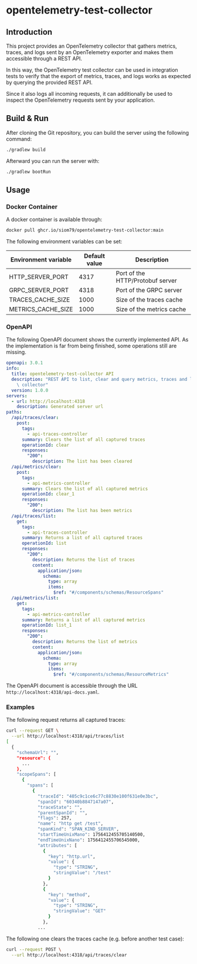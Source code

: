 # opentelemetry-test-collector

## Introduction

This project provides an OpenTelemetry collector that gathers metrics, 
traces, and logs sent by an OpenTelemetry exporter and makes them 
accessible through a REST API.

In this way, the OpenTelemetry test collector can be used in integration 
tests to verify that the export of metrics, traces, and logs works as 
expected by querying the provided REST API.

Since it also logs all incoming requests, it can additionally be used to 
inspect the OpenTelemetry requests sent by your application.

## Build & Run

After cloning the Git repository, you can build the server using the following command:

```bash
./gradlew build
```

Afterward you can run the server with:

```bash
./gradlew bootRun
```

## Usage

### Docker Container

A docker container is available through:

```bash
docker pull ghcr.io/siom79/opentelemetry-test-collector:main
```

The following environment variables can be set:

| Environment variable | Default value | Description                      |
|----------------------|---------------|----------------------------------|
| HTTP_SERVER_PORT     | 4317          | Port of the HTTP/Protobuf server |
| GRPC_SERVER_PORT     | 4318          | Port of the GRPC server          |
| TRACES_CACHE_SIZE    | 1000          | Size of the traces cache         |
| METRICS_CACHE_SIZE   | 1000          | Size of the metrics cache        |

### OpenAPI

The following OpenAPI document shows the currently implemented API. As the implementation
is far from being finished, some operations still are missing.

```yaml
openapi: 3.0.1
info:
  title: opentelemetry-test-collector API
  description: "REST API to list, clear and query metrics, traces and logs of the\
    \ collector"
  version: 1.0.0
servers:
  - url: http://localhost:4318
    description: Generated server url
paths:
  /api/traces/clear:
    post:
      tags:
        - api-traces-controller
      summary: Clears the list of all captured traces
      operationId: clear
      responses:
        "200":
          description: The list has been cleared
  /api/metrics/clear:
    post:
      tags:
        - api-metrics-controller
      summary: Clears the list of all captured metrics
      operationId: clear_1
      responses:
        "200":
          description: The list has been metrics
  /api/traces/list:
    get:
      tags:
        - api-traces-controller
      summary: Returns a list of all captured traces
      operationId: list
      responses:
        "200":
          description: Returns the list of traces
          content:
            application/json:
              schema:
                type: array
                items:
                  $ref: "#/components/schemas/ResourceSpans"
  /api/metrics/list:
    get:
      tags:
        - api-metrics-controller
      summary: Returns a list of all captured metrics
      operationId: list_1
      responses:
        "200":
          description: Returns the list of metrics
          content:
            application/json:
              schema:
                type: array
                items:
                  $ref: "#/components/schemas/ResourceMetrics"
```

The OpenAPI document is accessible through the URL `http://localhost:4318/api-docs.yaml`.

### Examples

The following request returns all captured traces:

```bash
curl --request GET \
  --url http://localhost:4318/api/traces/list
[
  {
    "schemaUrl": "",
    "resource": {
      ...
    },
    "scopeSpans": [
      {
        "spans": [
          {
            "traceId": "405c9c1ce6c77c8830e100f631e0e3bc",
            "spanId": "60340b8847147a07",
            "traceState": "",
            "parentSpanId": "",
            "flags": 257,
            "name": "http get /test",
            "spanKind": "SPAN_KIND_SERVER",
            "startTimeUnixMano": 1756412455705140500,
            "endTimeUnixNano": 1756412455706545000,
            "attributes": [
              {
                "key": "http.url",
                "value": {
                  "type": "STRING",
                  "stringValue": "/test"
                }
              },
              {
                "key": "method",
                "value": {
                  "type": "STRING",
                  "stringValue": "GET"
                }
              },
            ...
```

The following one clears the traces cache (e.g. before another test case):

```bash
curl --request POST \
  --url http://localhost:4318/api/traces/clear
```
